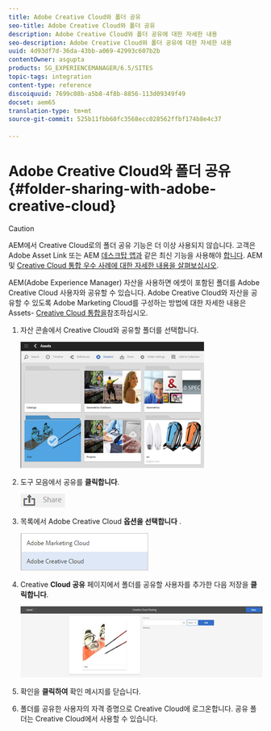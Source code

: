 ```yaml
---
title: Adobe Creative Cloud와 폴더 공유
seo-title: Adobe Creative Cloud와 폴더 공유
description: Adobe Creative Cloud와 폴더 공유에 대한 자세한 내용
seo-description: Adobe Creative Cloud와 폴더 공유에 대한 자세한 내용
uuid: 4d93df7d-36da-43bb-a069-42993c607b2b
contentOwner: asgupta
products: SG_EXPERIENCEMANAGER/6.5/SITES
topic-tags: integration
content-type: reference
discoiquuid: 7699c08b-a5b8-4f8b-8856-113d09349f49
docset: aem65
translation-type: tm+mt
source-git-commit: 525b11fbb60fc3568ecc028562ffbf174b8e4c37

---
```



# Adobe Creative Cloud와 폴더 공유 {#folder-sharing-with-adobe-creative-cloud}

>[!CAUTION]
>
>AEM에서 Creative Cloud로의 폴더 공유 기능은 더 이상 사용되지 않습니다. 고객은 Adobe Asset Link 또는 AEM [데스크탑 앱과](https://helpx.adobe.com/enterprise/using/adobe-asset-link.html) 같은 최신 기능을 사용해야 [합니다](https://helpx.adobe.com/experience-manager/desktop-app/aem-desktop-app.html). AEM 및 [Creative Cloud 통합 우수 사례에 대한 자세한 내용을 살펴보십시오](/help/assets/aem-cc-integration-best-practices.md).

AEM(Adobe Experience Manager) 자산을 사용하면 에셋이 포함된 폴더를 Adobe Creative Cloud 사용자와 공유할 수 있습니다. Adobe Creative Cloud와 자산을 공유할 수 있도록 Adobe Marketing Cloud를 구성하는 방법에 대한 자세한 내용은 Assets- [Creative Cloud 통합을](/help/sites-administering/configure-assets-cc-integration.md)참조하십시오.

1. 자산 콘솔에서 Creative Cloud와 공유할 폴더를 선택합니다.

   ![](assets/chlimage_1-139.png)

1. 도구 모음에서 공유를 **클릭합니다**.

   ![](assets/chlimage_1-140.png)

1. 목록에서 Adobe Creative Cloud **옵션을 선택합니다** .

   ![](assets/chlimage_1-141.png)

1. Creative **Cloud 공유** 페이지에서 폴더를 공유할 사용자를 추가한 다음 저장을 **클릭합니다**.

   ![](assets/chlimage_1-142.png)

1. 확인을 **클릭하여** 확인 메시지를 닫습니다.
1. 폴더를 공유한 사용자의 자격 증명으로 Creative Cloud에 로그온합니다. 공유 폴더는 Creative Cloud에서 사용할 수 있습니다.